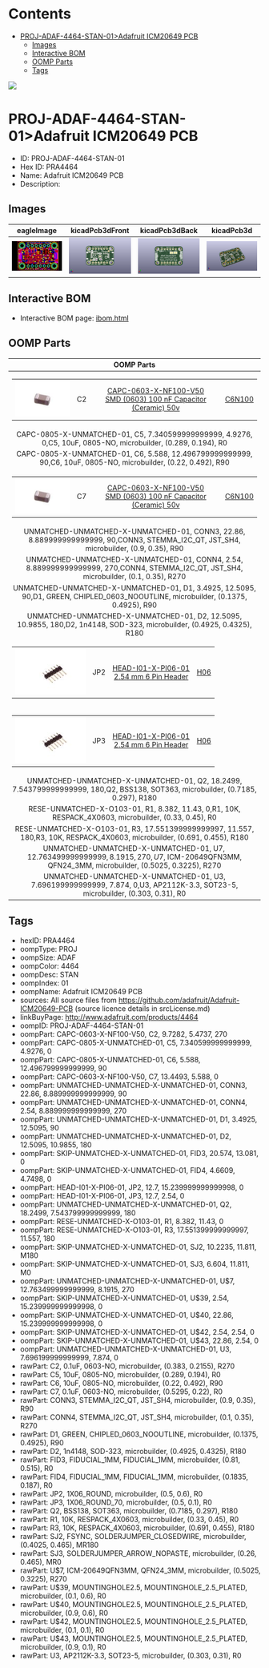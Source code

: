 



Contents
========

* [PROJ-ADAF-4464-STAN-01>Adafruit ICM20649 PCB](#proj-adaf-4464-stan-01adafruit-icm20649-pcb)
	* [Images](#images)
	* [Interactive BOM](#interactive-bom)
	* [OOMP Parts](#oomp-parts)
	* [Tags](#tags)
  
![][im]
# PROJ-ADAF-4464-STAN-01>Adafruit ICM20649 PCB

- ID: PROJ-ADAF-4464-STAN-01
- Hex ID: PRA4464
- Name: Adafruit ICM20649 PCB
- Description: 

## Images
  
  

|eagleImage|kicadPcb3dFront|kicadPcb3dBack|kicadPcb3d|
| :---: | :---: | :---: | :---: |
|[![eagleImage](eagleImage_140.png)](eagleImage_600.png)|[![kicadPcb3dFront](kicadPcb3dFront_140.png)](kicadPcb3dFront_600.png)|[![kicadPcb3dBack](kicadPcb3dBack_140.png)](kicadPcb3dBack_600.png)|[![kicadPcb3d](kicadPcb3d_140.png)](kicadPcb3d_600.png)|

## Interactive BOM

- Interactive BOM page: [ibom.html](kicad/bom/ibom.html)

## OOMP Parts
  

|OOMP Parts|
| :---: |
|<table><tr><td>![CAPC-0603-X-NF100-V50](https://raw.githubusercontent.com/oomlout/oomlout_OOMP_parts/main/CAPC-0603-X-NF100-V50/image_140.jpg)</td><td> C2</td><td>[CAPC-0603-X-NF100-V50<br>SMD (0603) 100 nF Capacitor (Ceramic) 50v](https://github.com/oomlout/oomlout_OOMP_parts/tree/main/CAPC-0603-X-NF100-V50/)</td><td>[C6N100](https://github.com/oomlout/oomlout_OOMP_parts/tree/main/CAPC-0603-X-NF100-V50/)</td></tr></table>|
|CAPC-0805-X-UNMATCHED-01, C5, 7.340599999999999, 4.9276, 0,C5, 10uF, 0805-NO, microbuilder, (0.289, 0.194), R0|
|CAPC-0805-X-UNMATCHED-01, C6, 5.588, 12.496799999999999, 90,C6, 10uF, 0805-NO, microbuilder, (0.22, 0.492), R90|
|<table><tr><td>![CAPC-0603-X-NF100-V50](https://raw.githubusercontent.com/oomlout/oomlout_OOMP_parts/main/CAPC-0603-X-NF100-V50/image_140.jpg)</td><td> C7</td><td>[CAPC-0603-X-NF100-V50<br>SMD (0603) 100 nF Capacitor (Ceramic) 50v](https://github.com/oomlout/oomlout_OOMP_parts/tree/main/CAPC-0603-X-NF100-V50/)</td><td>[C6N100](https://github.com/oomlout/oomlout_OOMP_parts/tree/main/CAPC-0603-X-NF100-V50/)</td></tr></table>|
|UNMATCHED-UNMATCHED-X-UNMATCHED-01, CONN3, 22.86, 8.889999999999999, 90,CONN3, STEMMA_I2C_QT, JST_SH4, microbuilder, (0.9, 0.35), R90|
|UNMATCHED-UNMATCHED-X-UNMATCHED-01, CONN4, 2.54, 8.889999999999999, 270,CONN4, STEMMA_I2C_QT, JST_SH4, microbuilder, (0.1, 0.35), R270|
|UNMATCHED-UNMATCHED-X-UNMATCHED-01, D1, 3.4925, 12.5095, 90,D1, GREEN, CHIPLED_0603_NOOUTLINE, microbuilder, (0.1375, 0.4925), R90|
|UNMATCHED-UNMATCHED-X-UNMATCHED-01, D2, 12.5095, 10.9855, 180,D2, 1n4148, SOD-323, microbuilder, (0.4925, 0.4325), R180|
|<table><tr><td>![HEAD-I01-X-PI06-01](https://raw.githubusercontent.com/oomlout/oomlout_OOMP_parts/main/HEAD-I01-X-PI06-01/image_140.jpg)</td><td> JP2</td><td>[HEAD-I01-X-PI06-01<br>2.54 mm 6 Pin Header](https://github.com/oomlout/oomlout_OOMP_parts/tree/main/HEAD-I01-X-PI06-01/)</td><td>[H06](https://github.com/oomlout/oomlout_OOMP_parts/tree/main/HEAD-I01-X-PI06-01/)</td></tr></table>|
|<table><tr><td>![HEAD-I01-X-PI06-01](https://raw.githubusercontent.com/oomlout/oomlout_OOMP_parts/main/HEAD-I01-X-PI06-01/image_140.jpg)</td><td> JP3</td><td>[HEAD-I01-X-PI06-01<br>2.54 mm 6 Pin Header](https://github.com/oomlout/oomlout_OOMP_parts/tree/main/HEAD-I01-X-PI06-01/)</td><td>[H06](https://github.com/oomlout/oomlout_OOMP_parts/tree/main/HEAD-I01-X-PI06-01/)</td></tr></table>|
|UNMATCHED-UNMATCHED-X-UNMATCHED-01, Q2, 18.2499, 7.543799999999999, 180,Q2, BSS138, SOT363, microbuilder, (0.7185, 0.297), R180|
|RESE-UNMATCHED-X-O103-01, R1, 8.382, 11.43, 0,R1, 10K, RESPACK_4X0603, microbuilder, (0.33, 0.45), R0|
|RESE-UNMATCHED-X-O103-01, R3, 17.551399999999997, 11.557, 180,R3, 10K, RESPACK_4X0603, microbuilder, (0.691, 0.455), R180|
|UNMATCHED-UNMATCHED-X-UNMATCHED-01, U$7, 12.763499999999999, 8.1915, 270,U$7, ICM-20649QFN3MM, QFN24_3MM, microbuilder, (0.5025, 0.3225), R270|
|UNMATCHED-UNMATCHED-X-UNMATCHED-01, U3, 7.696199999999999, 7.874, 0,U3, AP2112K-3.3, SOT23-5, microbuilder, (0.303, 0.31), R0|

## Tags

- hexID: PRA4464
- oompType: PROJ
- oompSize: ADAF
- oompColor: 4464
- oompDesc: STAN
- oompIndex: 01
- oompName: Adafruit ICM20649 PCB
- sources: All source files from https://github.com/adafruit/Adafruit-ICM20649-PCB (source licence details in srcLicense.md)
- linkBuyPage: http://www.adafruit.com/products/4464
- oompID: PROJ-ADAF-4464-STAN-01
- oompPart: CAPC-0603-X-NF100-V50, C2, 9.7282, 5.4737, 270
- oompPart: CAPC-0805-X-UNMATCHED-01, C5, 7.340599999999999, 4.9276, 0
- oompPart: CAPC-0805-X-UNMATCHED-01, C6, 5.588, 12.496799999999999, 90
- oompPart: CAPC-0603-X-NF100-V50, C7, 13.4493, 5.588, 0
- oompPart: UNMATCHED-UNMATCHED-X-UNMATCHED-01, CONN3, 22.86, 8.889999999999999, 90
- oompPart: UNMATCHED-UNMATCHED-X-UNMATCHED-01, CONN4, 2.54, 8.889999999999999, 270
- oompPart: UNMATCHED-UNMATCHED-X-UNMATCHED-01, D1, 3.4925, 12.5095, 90
- oompPart: UNMATCHED-UNMATCHED-X-UNMATCHED-01, D2, 12.5095, 10.9855, 180
- oompPart: SKIP-UNMATCHED-X-UNMATCHED-01, FID3, 20.574, 13.081, 0
- oompPart: SKIP-UNMATCHED-X-UNMATCHED-01, FID4, 4.6609, 4.7498, 0
- oompPart: HEAD-I01-X-PI06-01, JP2, 12.7, 15.239999999999998, 0
- oompPart: HEAD-I01-X-PI06-01, JP3, 12.7, 2.54, 0
- oompPart: UNMATCHED-UNMATCHED-X-UNMATCHED-01, Q2, 18.2499, 7.543799999999999, 180
- oompPart: RESE-UNMATCHED-X-O103-01, R1, 8.382, 11.43, 0
- oompPart: RESE-UNMATCHED-X-O103-01, R3, 17.551399999999997, 11.557, 180
- oompPart: SKIP-UNMATCHED-X-UNMATCHED-01, SJ2, 10.2235, 11.811, M180
- oompPart: SKIP-UNMATCHED-X-UNMATCHED-01, SJ3, 6.604, 11.811, M0
- oompPart: UNMATCHED-UNMATCHED-X-UNMATCHED-01, U$7, 12.763499999999999, 8.1915, 270
- oompPart: SKIP-UNMATCHED-X-UNMATCHED-01, U$39, 2.54, 15.239999999999998, 0
- oompPart: SKIP-UNMATCHED-X-UNMATCHED-01, U$40, 22.86, 15.239999999999998, 0
- oompPart: SKIP-UNMATCHED-X-UNMATCHED-01, U$42, 2.54, 2.54, 0
- oompPart: SKIP-UNMATCHED-X-UNMATCHED-01, U$43, 22.86, 2.54, 0
- oompPart: UNMATCHED-UNMATCHED-X-UNMATCHED-01, U3, 7.696199999999999, 7.874, 0
- rawPart: C2, 0.1uF, 0603-NO, microbuilder, (0.383, 0.2155), R270
- rawPart: C5, 10uF, 0805-NO, microbuilder, (0.289, 0.194), R0
- rawPart: C6, 10uF, 0805-NO, microbuilder, (0.22, 0.492), R90
- rawPart: C7, 0.1uF, 0603-NO, microbuilder, (0.5295, 0.22), R0
- rawPart: CONN3, STEMMA_I2C_QT, JST_SH4, microbuilder, (0.9, 0.35), R90
- rawPart: CONN4, STEMMA_I2C_QT, JST_SH4, microbuilder, (0.1, 0.35), R270
- rawPart: D1, GREEN, CHIPLED_0603_NOOUTLINE, microbuilder, (0.1375, 0.4925), R90
- rawPart: D2, 1n4148, SOD-323, microbuilder, (0.4925, 0.4325), R180
- rawPart: FID3, FIDUCIAL_1MM, FIDUCIAL_1MM, microbuilder, (0.81, 0.515), R0
- rawPart: FID4, FIDUCIAL_1MM, FIDUCIAL_1MM, microbuilder, (0.1835, 0.187), R0
- rawPart: JP2, 1X06_ROUND, microbuilder, (0.5, 0.6), R0
- rawPart: JP3, 1X06_ROUND_70, microbuilder, (0.5, 0.1), R0
- rawPart: Q2, BSS138, SOT363, microbuilder, (0.7185, 0.297), R180
- rawPart: R1, 10K, RESPACK_4X0603, microbuilder, (0.33, 0.45), R0
- rawPart: R3, 10K, RESPACK_4X0603, microbuilder, (0.691, 0.455), R180
- rawPart: SJ2, FSYNC, SOLDERJUMPER_CLOSEDWIRE, microbuilder, (0.4025, 0.465), MR180
- rawPart: SJ3, SOLDERJUMPER_ARROW_NOPASTE, microbuilder, (0.26, 0.465), MR0
- rawPart: U$7, ICM-20649QFN3MM, QFN24_3MM, microbuilder, (0.5025, 0.3225), R270
- rawPart: U$39, MOUNTINGHOLE2.5, MOUNTINGHOLE_2.5_PLATED, microbuilder, (0.1, 0.6), R0
- rawPart: U$40, MOUNTINGHOLE2.5, MOUNTINGHOLE_2.5_PLATED, microbuilder, (0.9, 0.6), R0
- rawPart: U$42, MOUNTINGHOLE2.5, MOUNTINGHOLE_2.5_PLATED, microbuilder, (0.1, 0.1), R0
- rawPart: U$43, MOUNTINGHOLE2.5, MOUNTINGHOLE_2.5_PLATED, microbuilder, (0.9, 0.1), R0
- rawPart: U3, AP2112K-3.3, SOT23-5, microbuilder, (0.303, 0.31), R0



[im]: kicadPcb3d_450.png
